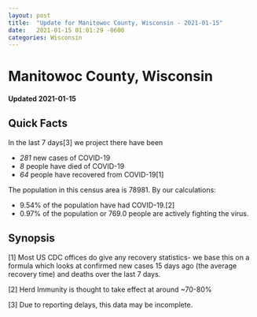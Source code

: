 ```yaml
---
layout: post
title:  "Update for Manitowoc County, Wisconsin - 2021-01-15"
date:   2021-01-15 01:01:29 -0600
categories: Wisconsin
---
```


# Manitowoc County, Wisconsin
#### Updated 2021-01-15

## Quick Facts

In the last 7 days[3] we project there have been
- *281* new cases of COVID-19
- *8* people have died of COVID-19
- *64* people have recovered from COVID-19[1]

The population in this census area is 78981. By our calculations:
- 9.54% of the population have had COVID-19.[2]
- 0.97% of the population or 769.0 people are actively fighting the virus.

## Synopsis




[1] Most US CDC offices do give any recovery statistics- we base this on a formula which looks at confirmed new cases
15 days ago (the average recovery time) and deaths over the last 7 days.

[2] Herd Immunity is thought to take effect at around ~70-80%

[3] Due to reporting delays, this data may be incomplete.
 
    